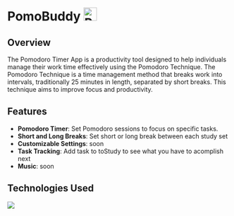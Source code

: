 # PomoBuddy <img src="https://github.com/vermenea/pomo-buddy/blob/master/public/webicon.png?raw=true" alt="Pomodoro Timer Logo" width="30px"> 


## Overview

The Pomodoro Timer App is a productivity tool designed to help individuals manage their work time effectively using the Pomodoro Technique. The Pomodoro Technique is a time management method that breaks work into intervals, traditionally 25 minutes in length, separated by short breaks. This technique aims to improve focus and productivity.

## Features

- **Pomodoro Timer**: Set Pomodoro sessions to focus on specific tasks.
- **Short and Long Breaks**: Set short or long break between each study set
- **Customizable Settings**: soon
- **Task Tracking**: Add task to toStudy to see what you have to acomplish next
- **Music**: soon
  
## Technologies Used

<p align="left">
  <a href="https://skillicons.dev">
    <img src="https://skillicons.dev/icons?i=react,ts,tailwind,git,vite" />
  </a>
</p>




